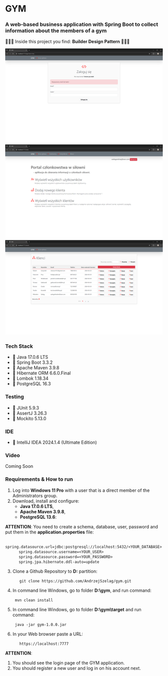# GYM
### A web-based business application with Spring Boot to collect information about the members of a gym

🔶🔶🔶 Inside this project you find: __Builder Design Pattern__ 🔶🔶🔶 

![login_blad.java](login_blad.png "GYM - login")
![index.java](index.png "GYM - index")
![clients.java](clients.png "GYM - clients")

### Tech Stack
* 🔶 Java 17.0.6 LTS
* 🔶 Spring Boot 3.3.2
* 🔶 Apache Maven 3.9.8
* 🔶 Hibernate ORM 6.6.0.Final
* 🔶 Lombok 1.18.34
* 🔶 PostgreSQL 16.3

### Testing
* 🔶 JUnit 5.9.3
* 🔶 AssertJ 3.26.3
* 🔶 Mockito 5.13.0

### IDE
* 🔶 IntelliJ IDEA 2024.1.4 (Ultimate Edition)

### Video
Coming Soon

### Requirements & How to run

1. Log into __Windows 11 Pro__ with a user that is a direct member of the Administrators group. 
2. Download, install and configure:
   * __Java 17.0.6 LTS__,
   * __Apache Maven 3.9.8__,
   * __PostgreSQL 13.6__:

**ATTENTION**: You need to create a schema, database, user, password and put them in the __application.properties__ file:

          spring.datasource.url=jdbc:postgresql://localhost:5432/<YOUR_DATABASE>
          spring.datasource.username=<YOUR_USER>
          spring.datasource.password=<YOUR_PASSWORD>
          spring.jpa.hibernate.ddl-auto=update

3. Clone a Github Repository to __D:__ partition:

          git clone https://github.com/AndrzejSzelag/gym.git

4. In command line Windows, go to folder __D:\gym__, and run command: 

        mvn clean install
        
5. In command line Windows, go to folder __D:\gym\target__ and run command:

        java -jar gym-1.0.0.jar

6. In your Web browser paste a URL:

          https://localhost:7777

**ATTENTION**: 
1. You should see the login page of the GYM application. 
2. You should register a new user and log in on his account next.

